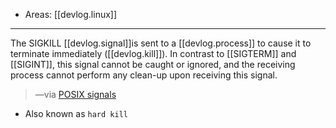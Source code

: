 
- Areas: [[devlog.linux]]

---

The SIGKILL [[devlog.signal]]is sent to a [[devlog.process]] to cause it to terminate immediately ([[devlog.kill]]). In contrast to [[SIGTERM]] and [[SIGINT]], this signal cannot be caught or ignored, and the receiving process cannot perform any clean-up upon receiving this signal.

> —via [POSIX signals](https://dsa.cs.tsinghua.edu.cn/oj/static/unix_signal.html)

- Also known as `hard kill`
